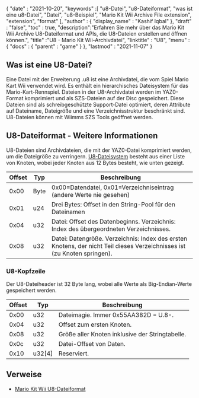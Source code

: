 {
  "date" : "2021-10-20",
  "keywords" :[ "u8-Datei", "u8-Dateiformat", "was ist eine u8-Datei", "Datei", "u8-Beispiel", "Mario Kit Wii Archive File extension", "extension", "format" ],
  "author" : {
    "display_name" : "Kashif Iqbal"
},
  "draft" : "false",
  "toc" : true,
  "description":"Erfahren Sie mehr über das Mario Kit Wii Archive U8-Dateiformat und APIs, die U8-Dateien erstellen und öffnen können.",
  "title" :"U8 - Mario Kit Wii-Archivdatei",
  "linktitle" : "U8",
  "menu" : {
    "docs" : {
      "parent" : "game"
}
},
  "lastmod" : "2021-11-07"
}

## Was ist eine U8-Datei?

Eine Datei mit der Erweiterung .u8 ist eine Archivdatei, die vom Spiel Mario Kart Wii verwendet wird. Es enthält ein hierarchisches Dateisystem für das Mario-Kart-Rennspiel. Dateien in der U8-Archivdatei werden im YAZ0-Format komprimiert und als SZS-Dateien auf der Disc gespeichert. Diese Dateien sind als schreibgeschützte Support-Datei optimiert, deren Attribute auf Dateiname, Dateigröße und eine Verzeichnisstruktur beschränkt sind. U8-Dateien können mit Wiimms SZS Tools geöffnet werden.

## U8-Dateiformat - Weitere Informationen

U8-Dateien sind Archivdateien, die mit der YAZ0-Datei komprimiert werden, um die Dateigröße zu verringern. [U8-Dateisystem](https://wiki.tockdom.com/wiki/U8_(File_Format)) besteht aus einer Liste von Knoten, wobei jeder Knoten aus 12 Bytes besteht, wie unten gezeigt.

|Offset|Typ|Beschreibung|
---|---|---|
|0x00 |Byte |0x00=Datendatei, 0x01=Verzeichniseintrag (andere Werte nie gesehen)|
|0x01 |u24| Drei Bytes: Offset in den String-Pool für den Dateinamen|
|0x04 |u32 |Datei: Offset des Datenbeginns. Verzeichnis: Index des übergeordneten Verzeichnisses.
|0x08 |u32 |Datei: Datengröße. Verzeichnis: Index des ersten Knotens, der nicht Teil dieses Verzeichnisses ist (zu Knoten springen).|

### U8-Kopfzeile

Der U8-Dateiheader ist 32 Byte lang, wobei alle Werte als Big-Endian-Werte gespeichert werden.

|Offset|Typ|Beschreibung|
---|---|---|
|0x00| u32 |Dateimagie. Immer 0x55AA382D = U.8-.|
|0x04| u32 |Offset zum ersten Knoten.|
|0x08| u32 |Größe aller Knoten inklusive der Stringtabelle.|
|0x0c| u32 |Datei-Offset von Daten.|
|0x10| u32[4] |Reserviert.|

## Verweise

* [Mario Kit Wii U8-Dateiformat](https://wiki.tockdom.com/wiki/U8_(File_Format))

